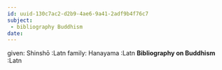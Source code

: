```yaml
---
id: uuid-130c7ac2-d2b9-4ae6-9a41-2adf9b4f76c7
subject: 
 - bibliography Buddhism
date: 
---
```


given: Shinshō :Latn
family: Hanayama :Latn
**Bibliography on Buddhism** :Latn